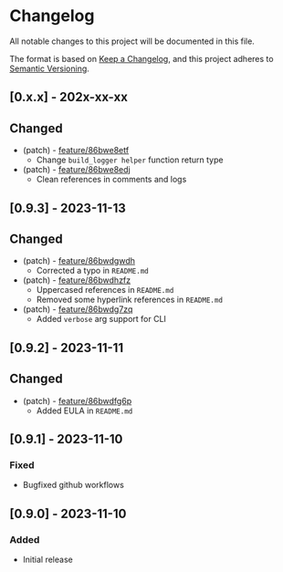 # Changelog

All notable changes to this project will be documented in this file.

The format is based on [Keep a Changelog](https://keepachangelog.com/en/1.0.0/),
and this project adheres to [Semantic Versioning](https://semver.org/spec/v2.0.0.html).

## [0.x.x] - 202x-xx-xx

## Changed

- (patch) - [feature/86bwe8etf](https://app.clickup.com/t/86bwe8etf)
  - Change `build_logger helper` function return type
- (patch) - [feature/86bwe8edj](https://app.clickup.com/t/86bwe8edj)
  - Clean references in comments and logs

## [0.9.3] - 2023-11-13

## Changed

- (patch) - [feature/86bwdgwdh](https://app.clickup.com/t/86bwdgwdh)
  - Corrected a typo in `README.md`
- (patch) - [feature/86bwdhzfz](https://app.clickup.com/t/86bwdhzfz)
  - Uppercased references in `README.md`
  - Removed some hyperlink references in `README.md`
- (patch) - [feature/86bwdg7zq](https://app.clickup.com/t/86bwdg7zq)
  - Added `verbose` arg support for CLI

## [0.9.2] - 2023-11-11

## Changed

- (patch) - [feature/86bwdfg6p](https://app.clickup.com/t/86bwdfg6p)
  - Added EULA in `README.md`

## [0.9.1] - 2023-11-10

### Fixed

- Bugfixed github workflows

## [0.9.0] - 2023-11-10

### Added

- Initial release
